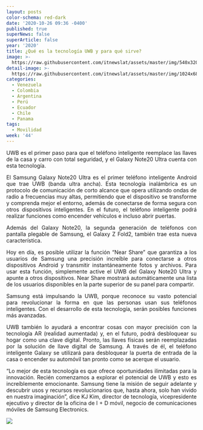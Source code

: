```yaml
---
layout: posts
color-schema: red-dark
date: '2020-10-26 09:36 -0400'
published: true
superNews: false
superArticle: false
year: '2020'
title: ¿Qué es la tecnología UWB y para qué sirve?
image: >-
  https://raw.githubusercontent.com/itnewslat/assets/master/img/540x320/Samsung-Note-20-p.jpg
detail-image: >-
  https://raw.githubusercontent.com/itnewslat/assets/master/img/1024x680/Samsung-Note-20-g.jpg
categories:
  - Venezuela
  - Colombia
  - Argentina
  - Perú
  - Ecuador
  - Chile
  - Panama
tags:
  - Movilidad
week: '44'
---
```

<p style="text-align: justify;">UWB es el primer paso para que el teléfono inteligente reemplace las llaves de la casa y carro con total seguridad, y el Galaxy Note20 Ultra cuenta con esta tecnología.</p>
<p style="text-align: justify;">El Samsung Galaxy Note20 Ultra es el primer teléfono inteligente Android que trae UWB (banda ultra ancha). Esta tecnología inalámbrica es un protocolo de comunicación de corto alcance que opera utilizando ondas de radio a frecuencias muy altas, permitiendo que el dispositivo se transforme y comprenda mejor el entorno, además de conectarse de forma segura con otros dispositivos inteligentes. En el futuro, el teléfono inteligente podrá realizar funciones como encender vehículos e incluso abrir puertas.</p>
<p style="text-align: justify;">Además del Galaxy Note20, la segunda generación de teléfonos con pantalla plegable de Samsung, el Galaxy Z Fold2, también trae esta nueva característica.</p>
<p style="text-align: justify;">Hoy en día, es posible utilizar la función “Near Share” que garantiza a los usuarios de Samsung una precisión increíble para conectarse a otros dispositivos Android y transmitir instantáneamente fotos y archivos. Para usar esta función, simplemente active el UWB del Galaxy Note20 Ultra y apunte a otros dispositivos. Near Share mostrará automáticamente una lista de los usuarios disponibles en la parte superior de su panel para compartir.</p>
<p style="text-align: justify;">Samsung está impulsando la UWB, porque reconoce su vasto potencial para revolucionar la forma en que las personas usan sus teléfonos inteligentes. Con el desarrollo de esta tecnología, serán posibles funciones más avanzadas.</p>
<p style="text-align: justify;">UWB también lo ayudará a encontrar cosas con mayor precisión con la tecnología AR (realidad aumentada) y, en el futuro, podrá desbloquear su hogar como una clave digital. Pronto, las llaves físicas serán reemplazadas por la solución de llave digital de Samsung. A través de él, el teléfono inteligente Galaxy se utilizará para desbloquear la puerta de entrada de la casa o encender su automóvil tan pronto como se acerque el usuario.</p>
<p style="text-align: justify;">“Lo mejor de esta tecnología es que ofrece oportunidades ilimitadas para la innovación. Recién comenzamos a explorar el potencial de UWB y esto es increíblemente emocionante. Samsung tiene la misión de seguir adelante y descubrir usos y recursos revolucionarios que, hasta ahora, solo han vivido en nuestra imaginación”, dice KJ Kim, director de tecnología, vicepresidente ejecutivo y director de la oficina de I + D móvil, negocio de comunicaciones móviles de Samsung Electronics.</p>

<img src="https://tracker.metricool.com/c3po.jpg?hash=56f88a41e39ab42c063cc51676587a04"/>